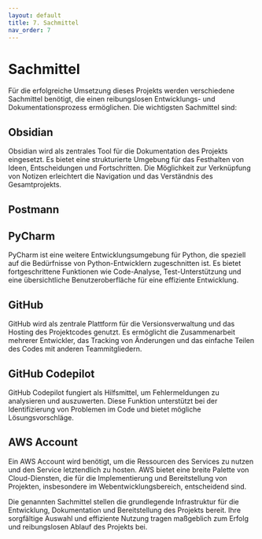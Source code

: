 ```yaml
---
layout: default
title: 7. Sachmittel
nav_order: 7
---
```


# Sachmittel

Für die erfolgreiche Umsetzung dieses Projekts werden verschiedene Sachmittel benötigt, die einen reibungslosen Entwicklungs- und Dokumentationsprozess ermöglichen. Die wichtigsten Sachmittel sind:

## Obsidian

Obsidian wird als zentrales Tool für die Dokumentation des Projekts eingesetzt. Es bietet eine strukturierte Umgebung für das Festhalten von Ideen, Entscheidungen und Fortschritten. Die Möglichkeit zur Verknüpfung von Notizen erleichtert die Navigation und das Verständnis des Gesamtprojekts.


## Postmann

## PyCharm

PyCharm ist eine weitere Entwicklungsumgebung für Python, die speziell auf die Bedürfnisse von Python-Entwicklern zugeschnitten ist. Es bietet fortgeschrittene Funktionen wie Code-Analyse, Test-Unterstützung und eine übersichtliche Benutzeroberfläche für eine effiziente Entwicklung.

## GitHub

GitHub wird als zentrale Plattform für die Versionsverwaltung und das Hosting des Projektcodes genutzt. Es ermöglicht die Zusammenarbeit mehrerer Entwickler, das Tracking von Änderungen und das einfache Teilen des Codes mit anderen Teammitgliedern.

## GitHub Codepilot

GitHub Codepilot fungiert als Hilfsmittel, um Fehlermeldungen zu analysieren und auszuwerten. Diese Funktion unterstützt bei der Identifizierung von Problemen im Code und bietet mögliche Lösungsvorschläge.

## AWS Account

Ein AWS Account wird benötigt, um die Ressourcen des Services zu nutzen und den Service letztendlich zu hosten. AWS bietet eine breite Palette von Cloud-Diensten, die für die Implementierung und Bereitstellung von Projekten, insbesondere im Webentwicklungsbereich, entscheidend sind.

Die genannten Sachmittel stellen die grundlegende Infrastruktur für die Entwicklung, Dokumentation und Bereitstellung des Projekts bereit. Ihre sorgfältige Auswahl und effiziente Nutzung tragen maßgeblich zum Erfolg und reibungslosen Ablauf des Projekts bei.




